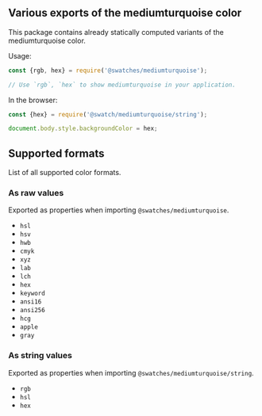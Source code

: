 ## Various exports of the mediumturquoise color

This package contains already statically computed variants of the mediumturquoise color.

Usage:
```js
const {rgb, hex} = require('@swatches/mediumturquoise');

// Use `rgb`, `hex` to show mediumturquoise in your application.
```

In the browser:
```js
const {hex} = require('@swatch/mediumturquoise/string');

document.body.style.backgroundColor = hex;
```

## Supported formats


List of all supported color formats.

### As raw values

Exported as properties when importing `@swatches/mediumturquoise`.

- `hsl`
- `hsv`
- `hwb`
- `cmyk`
- `xyz`
- `lab`
- `lch`
- `hex`
- `keyword`
- `ansi16`
- `ansi256`
- `hcg`
- `apple`
- `gray`

### As string values

Exported as properties when importing `@swatches/mediumturquoise/string`.

- `rgb`
- `hsl`
- `hex`
